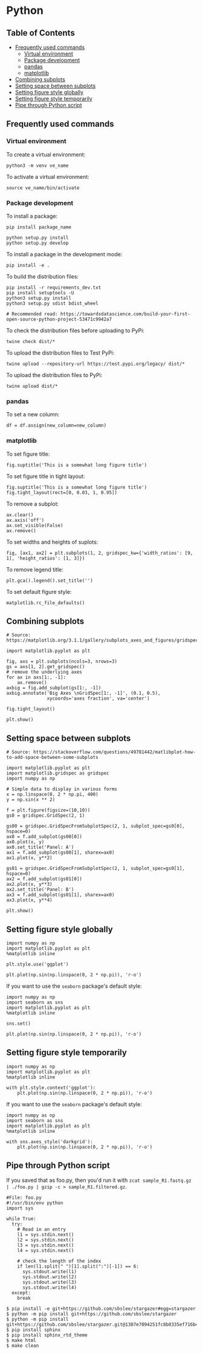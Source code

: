 # Python

## Table of Contents

* [Frequently used commands](#Frequently-used-commands)
    * [Virtual environment](#Virtual-environment)
    * [Package development](#Package-development)
    * [pandas](#pandas)
    * [matplotlib](#matplotlib)
* [Combining subplots](#Combining-subplots)
* [Setting space between subplots](#Setting-space-between-subplots)
* [Setting figure style globally](#Setting-figure-style-globally)
* [Setting figure style temporarily](#Setting-figure-style-temporarily)
* [Pipe through Python script](#Pipe-through-Python-script)

## Frequently used commands <a name="Frequently-used-commands"></a>

### Virtual environment <a name="Virtual-environment"></a>

To create a virtual environment:

```
python3 -m venv ve_name
```

To activate a virtual environment:

```
source ve_name/bin/activate
```

### Package development <a name="Package-development"></a>

To install a package:

```
pip install package_name

python setup.py install
python setup.py develop
```

To install a package in the development mode:

```
pip install -e .
```

To build the distribution files:

```
pip install -r requirements_dev.txt
pip install setuptools -U
python3 setup.py install
python3 setup.py sdist bdist_wheel

# Recommended read: https://towardsdatascience.com/build-your-first-open-source-python-project-53471c9942a7
```

To check the distribution files before uploading to PyPi:

```
twine check dist/*
```

To upload the distribution files to Test PyPi:

```
twine upload --repository-url https://test.pypi.org/legacy/ dist/*
```

To upload the distribution files to PyPi:

```
twine upload dist/*
```

### pandas <a name="pandas"></a>

To set a new column:

```
df = df.assign(new_column=new_column)
```

### matplotlib <a name="matplotlib"></a>

To set figure title:

```
fig.suptitle('This is a somewhat long figure title')
```

To set figure title in tight layout:

```
fig.suptitle('This is a somewhat long figure title')
fig.tight_layout(rect=[0, 0.03, 1, 0.95])
```

To remove a subplot:

```
ax.clear()
ax.axis('off')
ax.set_visible(False)
ax.remove()
```

To set widths and heights of suplots:

```
fig, [ax1, ax2] = plt.subplots(1, 2, gridspec_kw={'width_ratios': [9, 1], 'height_ratios': [1, 3]})
```

To remove legend title:

```
plt.gca().legend().set_title('')
```

To set default figure style:

```
matplotlib.rc_file_defaults()
```

## Combining subplots <a name="Combining-subplots"></a>

```
# Source: https://matplotlib.org/3.1.1/gallery/subplots_axes_and_figures/gridspec_and_subplots.html

import matplotlib.pyplot as plt

fig, axs = plt.subplots(ncols=3, nrows=3)
gs = axs[1, 2].get_gridspec()
# remove the underlying axes
for ax in axs[1:, -1]:
    ax.remove()
axbig = fig.add_subplot(gs[1:, -1])
axbig.annotate('Big Axes \nGridSpec[1:, -1]', (0.1, 0.5),
               xycoords='axes fraction', va='center')

fig.tight_layout()

plt.show()
```

## Setting space between subplots <a name="Setting-space-between-subplots"></a>

```
# Source: https://stackoverflow.com/questions/49781442/matlibplot-how-to-add-space-between-some-subplots

import matplotlib.pyplot as plt
import matplotlib.gridspec as gridspec
import numpy as np

# Simple data to display in various forms
x = np.linspace(0, 2 * np.pi, 400)
y = np.sin(x ** 2)

f = plt.figure(figsize=(10,10))
gs0 = gridspec.GridSpec(2, 1)

gs00 = gridspec.GridSpecFromSubplotSpec(2, 1, subplot_spec=gs0[0], hspace=0)
ax0 = f.add_subplot(gs00[0])
ax0.plot(x, y)
ax0.set_title('Panel: A')
ax1 = f.add_subplot(gs00[1], sharex=ax0)
ax1.plot(x, y**2)

gs01 = gridspec.GridSpecFromSubplotSpec(2, 1, subplot_spec=gs0[1], hspace=0)
ax2 = f.add_subplot(gs01[0])
ax2.plot(x, y**3)
ax2.set_title('Panel: B')
ax3 = f.add_subplot(gs01[1], sharex=ax0)
ax3.plot(x, y**4)

plt.show()
```

## Setting figure style globally <a name="Setting-figure-style-globally"></a>

```
import numpy as np
import matplotlib.pyplot as plt
%matplotlib inline

plt.style.use('ggplot')

plt.plot(np.sin(np.linspace(0, 2 * np.pi)), 'r-o')
```

If you want to use the `seaborn` package's default style:

```
import numpy as np
import seaborn as sns
import matplotlib.pyplot as plt
%matplotlib inline

sns.set()

plt.plot(np.sin(np.linspace(0, 2 * np.pi)), 'r-o')
```

## Setting figure style temporarily <a name="Setting-figure-style-temporarily"></a>

```
import numpy as np
import matplotlib.pyplot as plt
%matplotlib inline

with plt.style.context('ggplot'):
    plt.plot(np.sin(np.linspace(0, 2 * np.pi)), 'r-o')
```

If you want to use the `seaborn` package's default style:

```
import numpy as np
import seaborn as sns
import matplotlib.pyplot as plt
%matplotlib inline

with sns.axes_style('darkgrid'):
    plt.plot(np.sin(np.linspace(0, 2 * np.pi)), 'r-o')
```

## Pipe through Python script <a name="Pipe-through-Python-script"></a>

If you saved that as foo.py, then you'd run it with `zcat sample_R1.fastq.gz | ./foo.py | gzip -c > sample_R1.filtered.gz`.

```
#File: foo.py
#!/usr/bin/env python
import sys

while True:
  try:
    # Read in an entry
    l1 = sys.stdin.next()
    l2 = sys.stdin.next()
    l3 = sys.stdin.next()
    l4 = sys.stdin.next()

    # check the length of the index
    if len(l1.split(" ")[1].split(":")[-1]) == 6:
      sys.stdout.write(l1)
      sys.stdout.write(l2)
      sys.stdout.write(l3)
      sys.stdout.write(l4)
  except:
    break
```


```
$ pip install -e git+https://github.com/sbslee/stargazer#egg=stargazer
$ python -m pip install git+https://github.com/sbslee/stargazer
$ python -m pip install git+https://github.com/sbslee/stargazer.git@1307e7094251fc8b0335ef716b4fc2be7b041658
$ pip install sphinx
$ pip install sphinx_rtd_theme
$ make html
$ make clean
```
